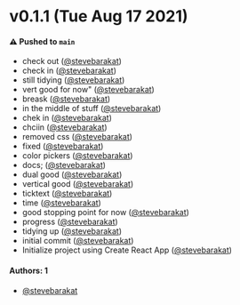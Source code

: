# v0.1.1 (Tue Aug 17 2021)

#### ⚠️ Pushed to `main`

- check out ([@stevebarakat](https://github.com/stevebarakat))
- check in ([@stevebarakat](https://github.com/stevebarakat))
- still tidying ([@stevebarakat](https://github.com/stevebarakat))
- vert good for now" ([@stevebarakat](https://github.com/stevebarakat))
- breask ([@stevebarakat](https://github.com/stevebarakat))
- in the middle of stuff ([@stevebarakat](https://github.com/stevebarakat))
- chek in ([@stevebarakat](https://github.com/stevebarakat))
- chciin ([@stevebarakat](https://github.com/stevebarakat))
- removed css ([@stevebarakat](https://github.com/stevebarakat))
- fixed ([@stevebarakat](https://github.com/stevebarakat))
- color pickers ([@stevebarakat](https://github.com/stevebarakat))
- docs; ([@stevebarakat](https://github.com/stevebarakat))
- dual good ([@stevebarakat](https://github.com/stevebarakat))
- vertical good ([@stevebarakat](https://github.com/stevebarakat))
- ticktext ([@stevebarakat](https://github.com/stevebarakat))
- time ([@stevebarakat](https://github.com/stevebarakat))
- good stopping point for now ([@stevebarakat](https://github.com/stevebarakat))
- progress ([@stevebarakat](https://github.com/stevebarakat))
- tidying up ([@stevebarakat](https://github.com/stevebarakat))
- initial commit ([@stevebarakat](https://github.com/stevebarakat))
- Initialize project using Create React App ([@stevebarakat](https://github.com/stevebarakat))

#### Authors: 1

- [@stevebarakat](https://github.com/stevebarakat)
